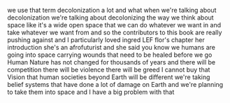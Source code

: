 we use that term decolonization a lot and what when we're talking about decolonization we're talking about decolonizing the way we think about space like it's a wide open space that we can do whatever we want in and take whatever we want from and so the contributors to this book are really pushing against and I particularly loved ingred LEF flor's chapter her introduction she's an afrofuturist and she said you know we humans are going into space carrying wounds that need to be healed before we go Human Nature has not changed for thousands of years and there will be competition there will be violence there will be greed I cannot buy that Vision that human societies beyond Earth will be different we're taking belief systems that have done a lot of damage on Earth and we're planning to take them into space and I have a big problem with that